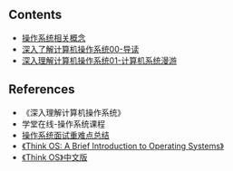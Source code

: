 ## Contents

- [操作系统相关概念](操作系统相关概念.md)
- [深入了解计算机操作系统00-导读](深入了解计算机操作系统00-导读.md)
- [深入理解计算机操作系统01-计算机系统漫游](深入理解计算机操作系统01-计算机系统漫游.md)

## References

- 《深入理解计算机操作系统》
- 学堂在线-操作系统课程
- [操作系统面试重难点总结](http://www.jianshu.com/p/d254b138de03)
- [《Think OS: A Brief Introduction to Operating Systems》](http://greenteapress.com/thinkos/html/index.html)
- [《Think OS》中文版](https://legacy.gitbook.com/book/wizardforcel/think-os/details)